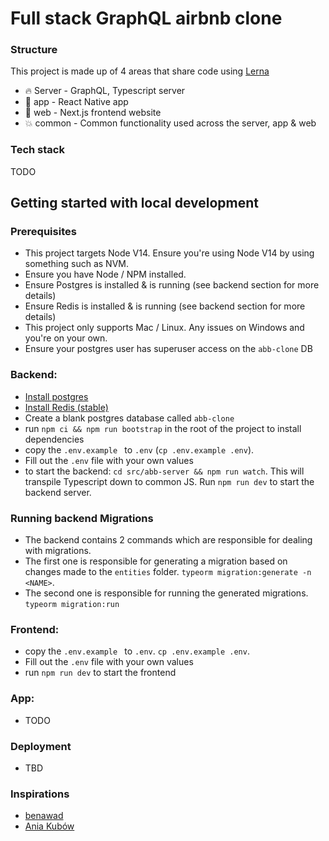# Full stack GraphQL airbnb clone 

### Structure 
This project is made up of 4 areas that share code using <a href='https://lerna.js.org/' target="_blank">Lerna</a>

* 🔥 Server - GraphQL, Typescript server 
* 🔨 app - React Native app 
* 🚀 web - Next.js frontend website
* 💥 common - Common functionality used across the server, app & web 


### Tech stack
TODO
## Getting started with local development 
### Prerequisites
* This project targets Node V14. Ensure you're using Node V14 by using something such as NVM. 
* Ensure you have Node / NPM installed.
* Ensure Postgres is installed & is running (see backend section for more details)
* Ensure Redis is installed & is running (see backend section for more details)
* This project only supports Mac / Linux. Any issues on Windows and you're on your own. 
* Ensure your postgres user has superuser access on the `abb-clone` DB


### Backend: 

* [Install postgres](https://www.postgresql.org/download/)
* [Install Redis (stable)](https://redis.io/download)
* Create a blank postgres database called `abb-clone`
* run `npm ci && npm run bootstrap` in the root of the project to install dependencies 
* copy the `.env.example ` to `.env` (`cp .env.example .env`).
* Fill out the `.env` file with your own values
* to start the backend: `cd src/abb-server && npm run watch`. This will transpile Typescript down to common JS. Run `npm run dev` to start the backend server. 
### Running backend Migrations 

* The backend contains 2 commands which are responsible for dealing with migrations. 
* The first one is responsible for generating a migration based on changes made to the `entities` folder. `typeorm migration:generate -n <NAME>`. 
* The second one is responsible for running the generated migrations. `typeorm migration:run`


### Frontend: 
* copy the `.env.example ` to `.env`. `cp .env.example .env`. 
* Fill out the `.env` file with your own values
* run `npm run dev` to start the frontend


### App: 
* TODO

### Deployment 
* TBD


### Inspirations 
* [benawad](https://github.com/benawad)
* [Ania Kubów](https://twitter.com/ania_kubow)
